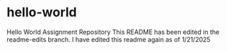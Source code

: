 # hello-world
Hello World Assignment Repository
This README has been edited in the readme-edits branch.
I have edited this readme again as of 1/21/2025